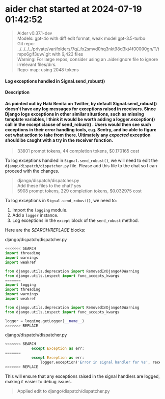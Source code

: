 
# aider chat started at 2024-07-19 01:42:52

> Aider v0.37.1-dev  
> Models: gpt-4o with diff edit format, weak model gpt-3.5-turbo  
> Git repo: ../../../../private/var/folders/7q/_fx2smvd0hq3nkt98d3kt4f00000gn/T/tmpo6gif3uw/.git with 6,423 files  
> Warning: For large repos, consider using an .aiderignore file to ignore irrelevant files/dirs.  
> Repo-map: using 2048 tokens  

#### Log exceptions handled in Signal.send_robust()  
#### Description  
#### 	  
#### As pointed out by ​Haki Benita on Twitter, by default Signal.send_robust() doesn't have any log messages for exceptions raised in receivers. Since Django logs exceptions in other similar situations, such as missing template variables, I think it would be worth adding a logger.exception() call in the except clause of send_robust() . Users would then see such exceptions in their error handling tools, e.g. Sentry, and be able to figure out what action to take from there. Ultimately any *expected* exception should be caught with a try in the receiver function.  
> 33901 prompt tokens, 44 completion tokens, $0.170165 cost  

To log exceptions handled in `Signal.send_robust()`, we will need to edit the `django/dispatch/dispatcher.py` file. Please add this file to the chat so I can proceed with the changes.

> django/dispatch/dispatcher.py  
> Add these files to the chat? yes  
> 5908 prompt tokens, 229 completion tokens, $0.032975 cost  

To log exceptions in `Signal.send_robust()`, we need to:

1. Import the `logging` module.
2. Add a `logger` instance.
3. Log exceptions in the `except` block of the `send_robust` method.

Here are the *SEARCH/REPLACE* blocks:

django/dispatch/dispatcher.py
```python
<<<<<<< SEARCH
import threading
import warnings
import weakref

from django.utils.deprecation import RemovedInDjango40Warning
from django.utils.inspect import func_accepts_kwargs
=======
import logging
import threading
import warnings
import weakref

from django.utils.deprecation import RemovedInDjango40Warning
from django.utils.inspect import func_accepts_kwargs

logger = logging.getLogger(__name__)
>>>>>>> REPLACE
```

django/dispatch/dispatcher.py
```python
<<<<<<< SEARCH
            except Exception as err:
=======
            except Exception as err:
                logger.exception('Error in signal handler for %s', receiver)
>>>>>>> REPLACE
```

This will ensure that any exceptions raised in the signal handlers are logged, making it easier to debug issues.

> Applied edit to django/dispatch/dispatcher.py  

